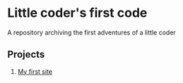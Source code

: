 # Little coder's first code
A repository archiving the first adventures of a little coder

## Projects

1. [My first site](/little-coders-first-code/My%20first%20site/index.html)